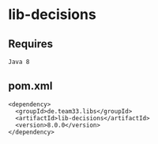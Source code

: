 # lib-decisions

## Requires

    Java 8

## pom.xml

    <dependency>
      <groupId>de.team33.libs</groupId>
      <artifactId>lib-decisions</artifactId>
      <version>8.0.0</version>
    </dependency>
